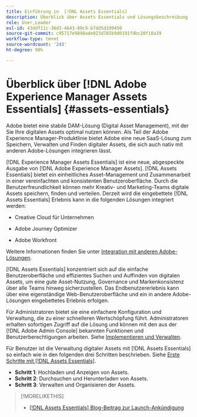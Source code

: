 ```yaml
---
title: Einführung in  [!DNL Assets Essentials]
description: Überblick über Assets Essentials und Lösungsbeschreibung
role: User,Leader
exl-id: 43ddf11c-36d3-4643-80c9-b7dd5d199450
source-git-commit: c95717e9898ade023d785b9d0191f4bc20f10a39
workflow-type: tm+mt
source-wordcount: '243'
ht-degree: 90%

---
```


# Überblick über [!DNL Adobe Experience Manager Assets Essentials]  {#assets-essentials}

<!-- TBD: Update this banner to remove Beta label. 
![Banner image for beta docs](assets/do-not-localize/banner-image-beta-docs.png)
-->

Adobe bietet eine stabile DAM-Lösung (Digital Asset Management), mit der Sie Ihre digitalen Assets optimal nutzen können. Als Teil der Adobe Experience Manager-Produktlinie bietet Adobe eine neue SaaS-Lösung zum Speichern, Verwalten und Finden digitaler Assets, die sich auch nativ mit anderen Adobe-Lösungen integrieren lässt.

[!DNL Experience Manager Assets Essentials] ist eine neue, abgespeckte Ausgabe von [!DNL Adobe Experience Manager Assets]. [!DNL Assets Essentials] bietet ein einheitliches Asset-Management und Zusammenarbeit in einer vereinfachten und konsistenten Benutzeroberfläche. Durch die Benutzerfreundlichkeit können mehr Kreativ- und Marketing-Teams digitale Assets speichern, finden und verteilen. Derzeit wird die eingebettete [!DNL Assets Essentials] Erlebnis kann in die folgenden Lösungen integriert werden:

* Creative Cloud für Unternehmen

* Adobe Journey Optimizer

* Adobe Workfront

Weitere Informationen finden Sie unter [Integration mit anderen Adobe-Lösungen](integration.md).

[!DNL Assets Essentials] konzentriert sich auf die einfache Benutzeroberfläche und effizientes Suchen und Auffinden von digitalen Assets, um eine gute Asset-Nutzung, Governance und Markenkonsistenz über alle Teams hinweg sicherzustellen. Das Endbenutzererlebnis kann über eine eigenständige Web-Benutzeroberfläche und ein in andere Adobe-Lösungen eingebettetes Erlebnis erfolgen.

Für Administratoren bietet sie eine einfachere Konfiguration und Verwaltung, die zu einer schnelleren Wertschöpfung führt. Administratoren erhalten sofortigen Zugriff auf die Lösung und können mit den aus der [!DNL Adobe Admin Console] bekannten Funktionen und Benutzerberechtigungen arbeiten. Siehe [Implementieren und Verwalten](/help/deploy-administer.md).

Für Benutzer ist die Verwaltung digitaler Assets mit [!DNL Assets Essentials] so einfach wie in den folgenden drei Schritten beschrieben. Siehe [Erste Schritte mit [!DNL Assets Essentials]](/help/get-started.md).

* **Schritt 1**: Hochladen und Anzeigen von Assets.
* **Schritt 2**: Durchsuchen und Herunterladen von Assets.
* **Schritt 3**: Verwalten und Organisieren der Assets.

>[!MORELIKETHIS]
>
>* [[!DNL Assets Essentials] Blog-Beitrag zur Launch-Ankündigung](https://blog.adobe.com/en/publish/2021/04/27/introducing-adobe-experience-manager-assets-essentials-to-simplify-collaboration-across-teams.html)

